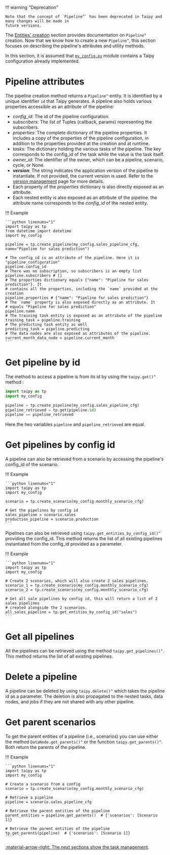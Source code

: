 !!! warning "Deprecation"

    Note that the concept of `Pipeline^` has been deprecated in Taipy and many changes will be made in
    future versions.

The [Entities' creation](scenario-creation.md) section provides documentation on `Pipeline^` creation. Now
that we know how to create a new `Pipeline^`, this section focuses on describing the pipeline's attributes
and utility methods.

In this section, it is assumed that <a href="./code_example/my_config.py" download>`my_config.py`</a>
module contains a Taipy configuration already implemented.

# Pipeline attributes

The pipeline creation method returns a `Pipeline^` entity. It is identified by a unique identifier `id` that
Taipy generates. A pipeline also holds various properties accessible as an attribute of the pipeline:

- _config_id_: The id of the pipeline configuration.
- _subscribers_: The list of Tuples (callback, params) representing the subscribers.
- _properties_: The complete dictionary of the pipeline properties. It includes a copy of the properties of
  the pipeline configuration, in addition to the properties provided at the creation and at runtime.
- _tasks_: The dictionary holding the various tasks of the pipeline. The key corresponds to the config_id of the
  task while the value is the task itself.
- _owner_id_: The identifier of the owner, which can be a pipeline, scenario, cycle, or None.
- _**version**_: The string indicates the application version of the pipeline to instantiate. If not provided,
  the current version is used. Refer to the [version management](../versioning/index.md) page for more details.
- Each property of the _properties_ dictionary is also directly exposed as an attribute.
- Each nested entity is also exposed as an attribute of the pipeline. the attribute name corresponds to the
  *config_id* of the nested entity.

!!! Example

    ```python linenums="1"
    import taipy as tp
    from datetime import datetime
    import my_config

    pipeline = tp.create_pipeline(my_config.sales_pipeline_cfg, name="Pipeline for sales prediction")

    # The config_id is an attribute of the pipeline. Here it is "pipeline_configuration"
    pipeline.config_id
    # There was no subscription, so subscribers is an empty list
    pipeline.subscribers # []
    # The properties dictionary equals {"name": "Pipeline for sales prediction"}. It
    # contains all the properties, including the `name` provided at the creation
    pipeline.properties # {"name": "Pipeline for sales prediction"}
    # The `name` property is also exposed directly as an attribute. It
    # equals "Pipeline for sales prediction"
    pipeline.name
    # The training task entity is exposed as an attribute of the pipeline
    training_task = pipeline.training
    # The predicting task entity as well
    predicting_task = pipeline.predicting
    # The data nodes are also exposed as attributes of the pipeline.
    current_month_data_node = pipeline.current_month
    ```

# Get pipeline by id

The method to access a pipeline is from its id by using the `taipy.get()^` method :

```python linenums="1"
import taipy as tp
import my_config

pipeline = tp.create_pipeline(my_config.sales_pipeline_cfg)
pipeline_retrieved = tp.get(pipeline.id)
pipeline == pipeline_retrieved
```

Here the two variables `pipeline` and `pipeline_retrieved` are equal.

# Get pipelines by config id

A pipeline can also be retrieved from a scenario by accessing the pipeline's config_id of the scenario.

!!! Example

    ```python linenums="1"
    import taipy as tp
    import my_config

    scenario = tp.create_scenario(my_config.monthly_scenario_cfg)

    # Get the pipelines by config id
    sales_pipeline = scenario.sales
    production_pipeline = scenario.production
    ```

Pipelines can also be retrieved using `taipy.get_entities_by_config_id()^` providing the config_id.
This method returns the list of all existing pipelines instantiated from the config_id provided as a parameter.

!!! Example

    ```python linenums="1"
    import taipy as tp
    import my_config

    # Create 2 scenarios, which will also create 2 sales pipelines.
    scenario_1 = tp.create_scenario(my_config.monthly_scenario_cfg)
    scenario_2 = tp.create_scenario(my_config.monthly_scenario_cfg)

    # Get all sale pipelines by config id, this will return a list of 2 sales pipelines
    # created alongside the 2 scenarios.
    all_sales_pipeline = tp.get_entities_by_config_id("sales")
    ```

# Get all pipelines

All the pipelines can be retrieved using the method `taipy.get_pipelines()^`. This method returns the list of all
existing pipelines.

# Delete a pipeline

A pipeline can be deleted by using `taipy.delete()^` which takes the pipeline id as a parameter. The deletion is
also propagated to the nested tasks, data nodes, and jobs if they are not shared with any other pipeline.

# Get parent scenarios

To get the parent entities of a pipeline (i.e., scenarios) you can use either the method `DataNode.get_parents()^` or
the function
`taipy.get_parents()^`. Both return the parents of the pipeline.

!!! Example

    ```python linenums="1"
    import taipy as tp
    import my_config

    # Create a scenario from a config
    scenario = tp.create_scenario(my_config.monthly_scenario_cfg)

    # Retrieve a pipeline
    pipeline = scenario.sales_pipeline_cfg

    # Retrieve the parent entities of the pipeline
    parent_entities = pipeline.get_parents()  # {'scenarios': [Scenario 1]}

    # Retrieve the parent entities of the pipeline
    tp.get_parents(pipeline)  # {'scenarios': [Scenario 1]}
    ```

[:material-arrow-right: The next sections show the task management](task-mgt.md).
